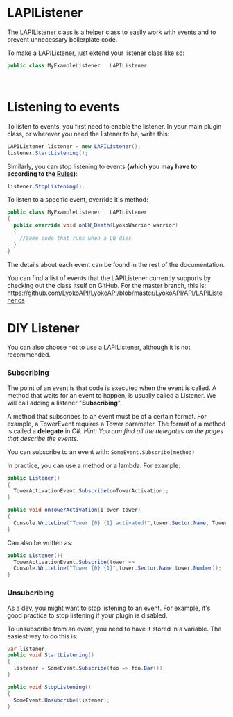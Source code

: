 # LAPIListener
The LAPIListener class is a helper class to easily work with events and to prevent unnecessary boilerplate code.<br>

To make a LAPIListener, just extend your listener class like so:
```csharp
public class MyExampleListener : LAPIListener
```
<br>

# Listening to events
To listen to events, you first need to enable the listener.
In your main plugin class, or wherever you need the listener to be, write this:

```csharp
LAPIListener listener = new LAPIListener();
listener.StartListening();
```

Similarly, you can stop listening to events **(which you may have to according to the [Rules](LyokoPlugin/introduction.md))**: 
```csharp
listener.StopListening();
```

To listen to a specific event, override it's method:
```csharp
public class MyExampleListener : LAPIListener
{
  public override void onLW_Death(LyokoWarrior warrior)
  {
    //Some code that runs when a LW dies
  }
}
```
The details about each event can be found in the rest of the documentation.

You can find a list of events that the LAPIListener currently supports by checking out the class itself on GitHub. For the master branch, this is: https://github.com/LyokoAPI/LyokoAPI/blob/master/LyokoAPI/API/LAPIListener.cs


# DIY Listener
You can also choose not to use a LAPIListener, although it is not recommended. 

### Subscribing
The point of an event is that code is executed when the event is called.
A method that waits for an event to happen, is usually called a Listener.
We will call adding a listener "**Subscribing**".

A method that subscribes to an event must be of a certain format.
For example, a TowerEvent requires a Tower parameter.
The format of a method is called a **delegate** in C#.
*Hint: You can find all the delegates on the pages that describe the events.*

You can subscribe to an event with: ``SomeEvent.Subscribe(method)``

In practice, you can use a method or a lambda.
For example:
```csharp
public Listener()
{
  TowerActivationEvent.Subscribe(onTowerActivation);
}

public void onTowerActivation(ITower tower)
{
  Console.WriteLine("Tower {0} {1} activated!",tower.Sector.Name, Tower.Number);
}
```
Can also be written as:
```csharp
public Listener(){
  TowerActivationEvent.Subscribe(tower =>
  Console.WriteLine("Tower {0} {1}",tower.Sector.Name,tower.Number));
}

```
### Unsubcribing
As a dev, you might want to stop listening to an event.
For example, it's good practice to stop listening if your plugin is disabled.

To unsubscribe from an event, you need to have it stored in a variable.
The easiest way to do this is:
```csharp
var listener;
public void StartListening()
{
  listener = SomeEvent.Subscribe(foo => foo.Bar());
}

public void StopListening()
{
  SomeEvent.Unsubcribe(listener);
}

```